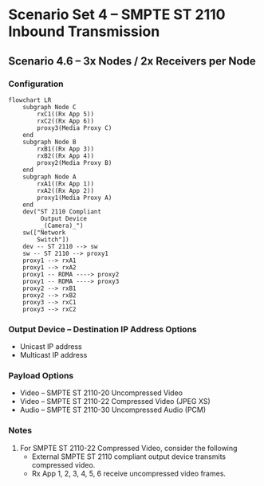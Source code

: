 # Scenario Set 4 – SMPTE ST 2110 Inbound Transmission

## Scenario 4.6 – 3x Nodes / 2x Receivers per Node

### Configuration

```mermaid
flowchart LR
    subgraph Node C
        rxC1((Rx App 5))
        rxC2((Rx App 6))
        proxy3(Media Proxy C)
    end
    subgraph Node B
        rxB1((Rx App 3))
        rxB2((Rx App 4))
        proxy2(Media Proxy B)
    end
    subgraph Node A
        rxA1((Rx App 1))
        rxA2((Rx App 2))
        proxy1(Media Proxy A)
    end
    dev("ST 2110 Compliant
         Output Device
         _(Camera)_")
    sw(["Network
        Switch"])
    dev -- ST 2110 --> sw
    sw -- ST 2110 --> proxy1
    proxy1 --> rxA1
    proxy1 --> rxA2
    proxy1 -- RDMA ----> proxy2
    proxy1 -- RDMA ----> proxy3
    proxy2 --> rxB1
    proxy2 --> rxB2
    proxy3 --> rxC1
    proxy3 --> rxC2
```

### Output Device – Destination IP Address Options

* Unicast IP address
* Multicast IP address

### Payload Options

* Video – SMPTE ST 2110-20 Uncompressed Video
* Video – SMPTE ST 2110-22 Compressed Video (JPEG XS)
* Audio – SMPTE ST 2110-30 Uncompressed Audio (PCM)

### Notes

1. For SMPTE ST 2110-22 Compressed Video, consider the following
    * External SMPTE ST 2110 compliant output device transmits compressed video.
    * Rx App 1, 2, 3, 4, 5, 6 receive uncompressed video frames.
